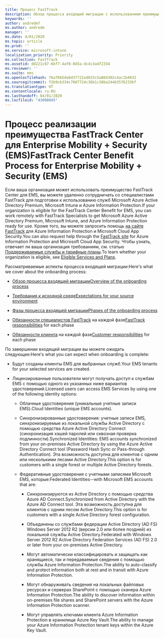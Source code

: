 ```yaml
---
title: Процесс FastTrack
description: Обзор процесса входящей миграции с использованием преимущества FastTrack Center
keywords: ''
author: andredm7
ms.author: andredm
manager: ''
ms.date: 4/01/2020
ms.topic: article
ms.prod: ''
ms.service: microsoft-intune
localization_priority: Priority
ms.collection: FastTrack
ms.assetid: dd221c87-6bf7-4af8-845a-dc4c3a4f2334
ms.reviewer: ''
ms.suite: ems
ms.openlocfilehash: 76a7665de8d37721ed833c5a864302c4ac1b4932
ms.sourcegitcommit: f2b9cb334c7687724c36b1c38ba24463576233bf
ms.translationtype: HT
ms.contentlocale: ru-RU
ms.lasthandoff: 04/01/2020
ms.locfileid: "43098045"
---
```

# <a name="fasttrack-center-benefit-process-for-enterprise-mobility--security-ems"></a><span data-ttu-id="f0c5b-103">Процесс реализации преимущества FastTrack Center для Enterprise Mobility + Security (EMS)</span><span class="sxs-lookup"><span data-stu-id="f0c5b-103">FastTrack Center Benefit Process for Enterprise Mobility + Security (EMS)</span></span>
<span data-ttu-id="f0c5b-104">Если ваша организация может использовать преимущество FastTrack Center для EMS, вы можете удаленно сотрудничать со специалистами FastTrack для подготовки к использованию служб Microsoft Azure Active Directory Premium, Microsoft Intune и Azure Information Protection.</span><span class="sxs-lookup"><span data-stu-id="f0c5b-104">If your organization is eligible for the FastTrack Center Benefit for EMS, you can work remotely with FastTrack Specialists to get Microsoft Azure Active Directory Premium, Microsoft Intune, and Azure Information Protection ready for use.</span></span> <span data-ttu-id="f0c5b-105">Кроме того, вы можете запросить помощь [на сайте FastTrack](https://www.microsoft.com/fasttrack/microsoft-365/ems) для Azure Information Protection и Microsoft Cloud App Security.</span><span class="sxs-lookup"><span data-stu-id="f0c5b-105">You can also request help through the [FastTrack site](https://www.microsoft.com/fasttrack/microsoft-365/ems) for Azure Information Protection and Microsoft Cloud App Security.</span></span> <span data-ttu-id="f0c5b-106">Чтобы узнать, отвечает ли ваша организация требованиям, см. статью [Поддерживаемые службы и тарифные планы](M365-eligible-services-and-plans.md).</span><span class="sxs-lookup"><span data-stu-id="f0c5b-106">To learn whether your organization is eligible, see [Eligible Services and Plans](M365-eligible-services-and-plans.md).</span></span>


<span data-ttu-id="f0c5b-107">Рассматриваемые аспекты процесса входящей миграции:</span><span class="sxs-lookup"><span data-stu-id="f0c5b-107">Here's what we cover about the onboarding process:</span></span>

-   [<span data-ttu-id="f0c5b-108">Обзор процесса входящей миграции</span><span class="sxs-lookup"><span data-stu-id="f0c5b-108">Overview of the onboarding process</span></span>](EMS-fasttrack-benefit-overview.md)

-   [<span data-ttu-id="f0c5b-109">Требования к исходной среде</span><span class="sxs-lookup"><span data-stu-id="f0c5b-109">Expectations for your source environment</span></span>](EMS-source-environment-expectations.md)

-   [<span data-ttu-id="f0c5b-110">Фазы процесса входящей миграции</span><span class="sxs-lookup"><span data-stu-id="f0c5b-110">Phases of the onboarding process</span></span>](EMS-onboarding-phases.md)

-   <span data-ttu-id="f0c5b-111">[Обязанности специалистов FastTrack](EMS-fasttrack-responsibilities.md) на каждой фазе</span><span class="sxs-lookup"><span data-stu-id="f0c5b-111">[FastTrack responsibilities](EMS-fasttrack-responsibilities.md) for each phase</span></span>

-   <span data-ttu-id="f0c5b-112">[Обязанности клиента](EMS-your-responsibilities.md) на каждой фазе</span><span class="sxs-lookup"><span data-stu-id="f0c5b-112">[Customer responsibilities](EMS-your-responsibilities.md) for each phase</span></span>

<span data-ttu-id="f0c5b-113">По завершении входящей миграции вы можете ожидать следующее:</span><span class="sxs-lookup"><span data-stu-id="f0c5b-113">Here's what you can expect when onboarding is complete:</span></span>

-   <span data-ttu-id="f0c5b-114">Будут созданы клиенты EMS для выбранных служб.</span><span class="sxs-lookup"><span data-stu-id="f0c5b-114">Your EMS tenants for your selected services are created.</span></span>

-   <span data-ttu-id="f0c5b-115">Лицензированные пользователи могут получать доступ к службам EMS с помощью одного из указанных ниже вариантов удостоверений.</span><span class="sxs-lookup"><span data-stu-id="f0c5b-115">Licensed users can access EMS Services by using one of the following identity options:</span></span>

    -   <span data-ttu-id="f0c5b-116">Облачные удостоверения (уникальные учетные записи EMS).</span><span class="sxs-lookup"><span data-stu-id="f0c5b-116">Cloud Identities (unique EMS accounts).</span></span>

    -   <span data-ttu-id="f0c5b-117">Синхронизированные удостоверения: учетные записи EMS, синхронизируемые из локальной службы Active Directory с помощью средства Azure Active Directory Connect (синхронизация хэшей паролей или сквозная проверка подлинности).</span><span class="sxs-lookup"><span data-stu-id="f0c5b-117">Synchronized Identities: EMS accounts synchronized from your on-premises Active Directory by using the Azure Active Directory Connect tool (Password Hash Sync or Pass-through Authentication).</span></span> <span data-ttu-id="f0c5b-118">Эта возможность доступна для клиентов с одним или несколькими лесами Active Directory.</span><span class="sxs-lookup"><span data-stu-id="f0c5b-118">This option is for customers with a single forest or multiple Active Directory forests.</span></span>

    -   <span data-ttu-id="f0c5b-119">Федеративные удостоверения с учетными записями Microsoft EMS, которые:</span><span class="sxs-lookup"><span data-stu-id="f0c5b-119">Federated Identities--with Microsoft EMS accounts that are:</span></span>

        -   <span data-ttu-id="f0c5b-120">Синхронизируются из Active Directory с помощью средства Azure AD Connect.</span><span class="sxs-lookup"><span data-stu-id="f0c5b-120">Synchronized from Active Directory with the Azure AD Connect tool.</span></span> <span data-ttu-id="f0c5b-121">Эта возможность доступна для клиентов с одним лесом Active Directory.</span><span class="sxs-lookup"><span data-stu-id="f0c5b-121">This option is for customers with a single Active Directory forest configuration.</span></span>

        -   <span data-ttu-id="f0c5b-122">Объединены со службами федерации Active Directory (AD FS) Windows Server 2012 R2 (версии 2.0 или более поздней) из локальной службы Active Directory.</span><span class="sxs-lookup"><span data-stu-id="f0c5b-122">Federated with Windows Server 2012 R2 Active Directory Federation Services (AD FS) 2.0 or later from your on-premises Active Directory.</span></span>

        -   <span data-ttu-id="f0c5b-123">Могут автоматически классифицировать и защищать как хранящиеся, так и передаваемые сведения с помощью службы Azure Information Protection.</span><span class="sxs-lookup"><span data-stu-id="f0c5b-123">The ability to auto-classify and protect information both at rest and in transit with Azure Information Protection.</span></span> 

        -   <span data-ttu-id="f0c5b-124">Могут обнаруживать сведения на локальных файловых ресурсах и серверах SharePoint с помощью сканера Azure Information Protection.</span><span class="sxs-lookup"><span data-stu-id="f0c5b-124">The ability to discover information within on-premises file shares and SharePoint servers with the Azure Information Protection scanner.</span></span> 

        -   <span data-ttu-id="f0c5b-125">Могут управлять ключами клиента Azure Information Protection в хранилище Azure Key Vault.</span><span class="sxs-lookup"><span data-stu-id="f0c5b-125">The ability to manage your Azure Information Protection tenant keys within the Azure Key Vault.</span></span> 

